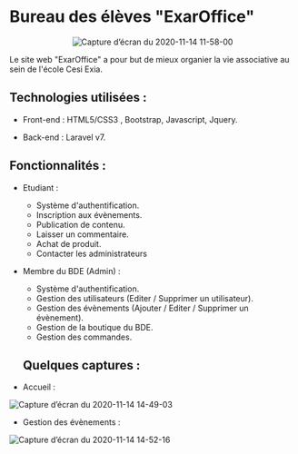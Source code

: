 # Bureau des élèves "ExarOffice"

<center>

![Capture d’écran du 2020-11-14 11-58-00](https://user-images.githubusercontent.com/73799452/99145810-0364d880-2672-11eb-8d9e-217982a0ddd7.png)

</center>

Le site web "ExarOffice" a pour but de mieux organier la vie associative au sein de l'école Cesi Exia.

## Technologies utilisées :
- Front-end : HTML5/CSS3 , Bootstrap, Javascript, Jquery.

- Back-end : Laravel v7.

## Fonctionnalités :

- Etudiant :

  - Système d'authentification.
  - Inscription aux évènements.
  - Publication de contenu.
  - Laisser un commentaire.
  - Achat de produit.
  - Contacter les administrateurs

- Membre du BDE (Admin) : 
 
  - Système d'authentification.
  - Gestion des utilisateurs (Editer / Supprimer un utilisateur).
  - Gestion des évènements (Ajouter / Editer / Supprimer un évènement).
  - Gestion de la boutique du BDE.
  - Gestion des commandes.

  ## Quelques captures :

- Accueil :

 ![Capture d’écran du 2020-11-14 14-49-03](https://user-images.githubusercontent.com/73799452/99148565-b6d8c780-2688-11eb-8f28-cc94fedadb39.png)

- Gestion des évènements :

![Capture d’écran du 2020-11-14 14-52-16](https://user-images.githubusercontent.com/73799452/99148614-03bc9e00-2689-11eb-8264-65028d1feaab.png)

